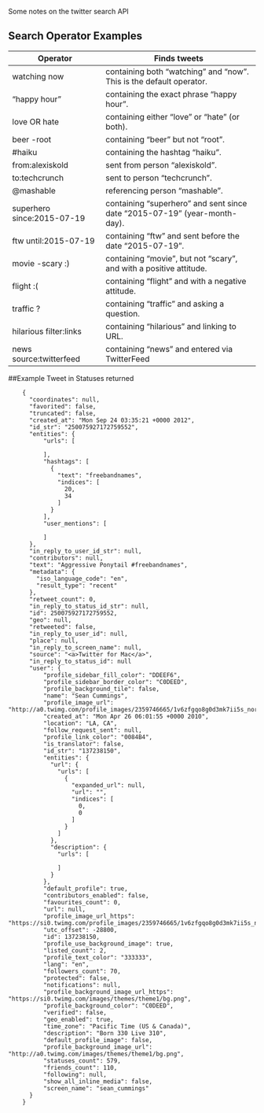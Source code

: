Some notes on the twitter search API

## Search Operator Examples

|Operator                    |Finds tweets
|---|---
|watching now                |containing both “watching” and “now”. This is the default operator.
|“happy hour”                |containing the exact phrase “happy hour”.
|love OR hate                |containing either “love” or “hate” (or both).
|beer -root                  |containing “beer” but not “root”.
|#haiku                      |containing the hashtag “haiku”.
|from:alexiskold             |sent from person “alexiskold”.
|to:techcrunch               |sent to person “techcrunch”.
|@mashable                   |referencing person “mashable”.
|superhero since:2015-07-19  |containing “superhero” and sent since date “2015-07-19” (year-month-day).
|ftw until:2015-07-19        |containing “ftw” and sent before the date “2015-07-19”.
|movie -scary :)             |containing “movie”, but not “scary”, and with a positive attitude.
|flight :(                   |containing “flight” and with a negative attitude.
|traffic ?                   |containing “traffic” and asking a question.
|hilarious filter:links      |containing “hilarious” and linking to URL.
|news source:twitterfeed     |containing “news” and entered via TwitterFeed


##Example Tweet in Statuses returned

```
    {
      "coordinates": null,
      "favorited": false,
      "truncated": false,
      "created_at": "Mon Sep 24 03:35:21 +0000 2012",
      "id_str": "250075927172759552",
      "entities": {
          "urls": [
   
          ],
          "hashtags": [
            {
              "text": "freebandnames",
              "indices": [
                20,
                34
              ]
            }
          ],
          "user_mentions": [
   
          ]
      },
      "in_reply_to_user_id_str": null,
      "contributors": null,
      "text": "Aggressive Ponytail #freebandnames",
      "metadata": {
        "iso_language_code": "en",
        "result_type": "recent"
      },
      "retweet_count": 0,
      "in_reply_to_status_id_str": null,
      "id": 250075927172759552,
      "geo": null,
      "retweeted": false,
      "in_reply_to_user_id": null,
      "place": null,
      "in_reply_to_screen_name": null,
      "source": "<a>Twitter for Mac</a>",
      "in_reply_to_status_id": null
      "user": {
          "profile_sidebar_fill_color": "DDEEF6",
          "profile_sidebar_border_color": "C0DEED",
          "profile_background_tile": false,
          "name": "Sean Cummings",
          "profile_image_url": "http://a0.twimg.com/profile_images/2359746665/1v6zfgqo8g0d3mk7ii5s_normal.jpeg",
          "created_at": "Mon Apr 26 06:01:55 +0000 2010",
          "location": "LA, CA",
          "follow_request_sent": null,
          "profile_link_color": "0084B4",
          "is_translator": false,
          "id_str": "137238150",
          "entities": {
            "url": {
              "urls": [
                {
                  "expanded_url": null,
                  "url": "",
                  "indices": [
                    0,
                    0
                  ]
                }
              ]
            },
            "description": {
              "urls": [
   
              ]
            }
          },
          "default_profile": true,
          "contributors_enabled": false,
          "favourites_count": 0,
          "url": null,
          "profile_image_url_https": "https://si0.twimg.com/profile_images/2359746665/1v6zfgqo8g0d3mk7ii5s_normal.jpeg",
          "utc_offset": -28800,
          "id": 137238150,
          "profile_use_background_image": true,
          "listed_count": 2,
          "profile_text_color": "333333",
          "lang": "en",
          "followers_count": 70,
          "protected": false,
          "notifications": null,
          "profile_background_image_url_https": "https://si0.twimg.com/images/themes/theme1/bg.png",
          "profile_background_color": "C0DEED",
          "verified": false,
          "geo_enabled": true,
          "time_zone": "Pacific Time (US & Canada)",
          "description": "Born 330 Live 310",
          "default_profile_image": false,
          "profile_background_image_url": "http://a0.twimg.com/images/themes/theme1/bg.png",
          "statuses_count": 579,
          "friends_count": 110,
          "following": null,
          "show_all_inline_media": false,
          "screen_name": "sean_cummings"
      }
    }
```

